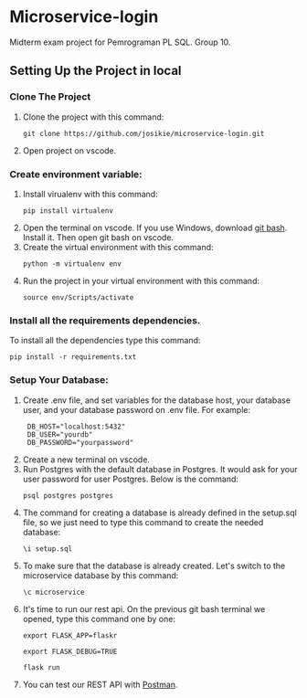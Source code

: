 # Microservice-login
Midterm exam project for Pemrograman PL SQL. Group 10. 
## Setting Up the Project in local
### Clone The Project
1. Clone the project with this command:
   ```
   git clone https://github.com/josikie/microservice-login.git
   ```
3. Open project on vscode. 
### Create environment variable:
1. Install virualenv with this command:
   ```
   pip install virtualenv
   ```
3. Open the terminal on vscode. If you use Windows, download [git bash](https://git-scm.com/downloads). Install it. Then open git bash on vscode. 
4. Create the virtual environment with this command:
   ```
   python -m virtualenv env
   ```
6. Run the project in your virtual environment with this command:
   ```
   source env/Scripts/activate
   ```
### Install all the requirements dependencies.
To install all the dependencies type this command:
```
pip install -r requirements.txt
```
### Setup Your Database:
1. Create .env file, and set variables for the database host, your database user, and your database password on .env file.
   For example:
   ```
    DB_HOST="localhost:5432"
    DB_USER="yourdb"
    DB_PASSWORD="yourpassword"
   ```
2. Create a new terminal on vscode.
3. Run Postgres with the default database in Postgres. It would ask for your user password for user Postgres.
   Below is the command:
   ```
   psql postgres postgres
   ```
5. The command for creating a database is already defined in the setup.sql file, so we just need to type this command to create the needed database:
   ```
   \i setup.sql
   ```
7. To make sure that the database is already created. Let's switch to the microservice database by this command:
   ```
   \c microservice
   ```
9. It's time to run our rest api. On the previous git bash terminal we opened, type this command one by one:
   ```
   export FLASK_APP=flaskr
   ```
   ```
   export FLASK_DEBUG=TRUE
   ```
   ```
   flask run
   ```
11. You can test our REST API with [Postman](https://www.postman.com/).
